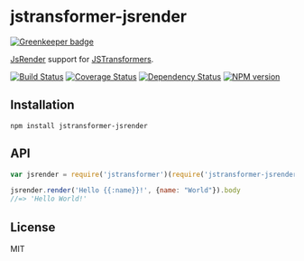# jstransformer-jsrender

[![Greenkeeper badge](https://badges.greenkeeper.io/jstransformers/jstransformer-jsrender.svg)](https://greenkeeper.io/)

[JsRender](http://www.jsviews.com/#jsrender) support for [JSTransformers](http://github.com/jstransformers).

[![Build Status](https://img.shields.io/travis/jstransformers/jstransformer-jsrender/master.svg)](https://travis-ci.org/jstransformers/jstransformer-jsrender)
[![Coverage Status](https://img.shields.io/codecov/c/github/jstransformers/jstransformer-jsrender/master.svg)](https://codecov.io/gh/jstransformers/jstransformer-jsrender)
[![Dependency Status](https://img.shields.io/david/jstransformers/jstransformer-jsrender/master.svg)](http://david-dm.org/jstransformers/jstransformer-jsrender)
[![NPM version](https://img.shields.io/npm/v/jstransformer-jsrender.svg)](https://www.npmjs.org/package/jstransformer-jsrender)

## Installation

    npm install jstransformer-jsrender

## API

```js
var jsrender = require('jstransformer')(require('jstransformer-jsrender'));

jsrender.render('Hello {{:name}}!', {name: "World"}).body
//=> 'Hello World!'
```

## License

MIT

